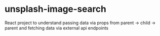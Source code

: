 # unsplash-image-search
React project to understand passing data via props from parent -> child -> parent and fetching data via external api endpoints
